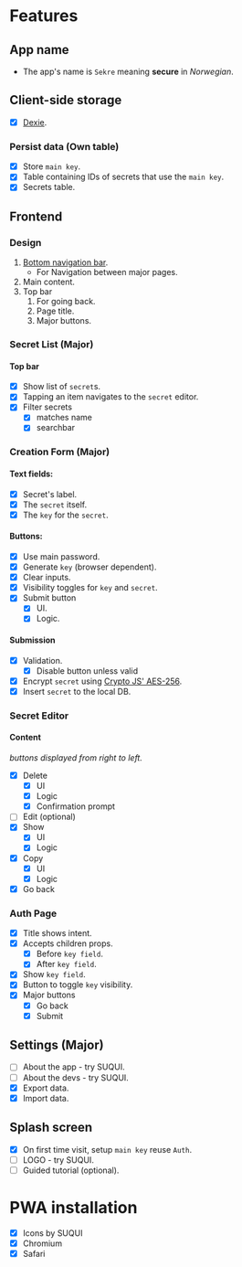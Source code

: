 # Features
## App name
* The app's name is `Sekre` meaning __secure__ in _Norwegian_.
## Client-side storage
- [x] [Dexie](https://dexie.org/docs/Tutorial/React).
### Persist data (Own table)
- [x] Store `main key`.
- [x] Table containing IDs of secrets that use the `main key`.
- [X] Secrets table.
  
## Frontend
### Design
1. [Bottom navigation bar](https://callstack.github.io/react-native-paper/bottom-navigation.html).
   * For Navigation between major pages.
2. Main content.
3. Top bar
   1. For going back.
   2. Page title.
   3. Major buttons.
   
### Secret List (Major)
#### Top bar
- [x] Show list of `secret`s.
- [x] Tapping an item navigates to the `secret` editor.
- [x] Filter secrets
  - [x] matches name
  - [x] searchbar
### Creation Form (Major)
#### Text fields:
- [x] Secret's label.
- [x] The `secret` itself.
- [x] The `key` for the `secret`.

#### Buttons:
- [x] Use main password.
- [x] Generate `key` (browser dependent).
- [x] Clear inputs.
- [x] Visibility toggles for `key` and `secret`.
- [x] Submit button
    - [x] UI.
    - [x] Logic.

#### Submission
- [x] Validation.
  - [x] Disable button unless valid
- [x] Encrypt `secret` using [Crypto JS' AES-256](https://cryptojs.gitbook.io/docs/).
- [x] Insert `secret` to the local DB.

### Secret Editor
#### Content
_buttons displayed from right to left._
- [x] Delete
  - [x] UI
  - [x] Logic
  - [x] Confirmation prompt
- [ ] Edit (optional)
- [x] Show
  - [x] UI
  - [x] Logic
- [x] Copy
  - [x] UI
  - [x] Logic
- [x] Go back

### Auth Page
- [x] Title shows intent.
- [x] Accepts children props.
  - [x] Before `key field`.
  - [x] After `key field`. 
- [x] Show `key field`.
- [x] Button to toggle `key` visibility.
- [x] Major buttons
  - [x] Go back
  - [x] Submit

## Settings (Major)
- [ ] About the app - try SUQUI.
- [ ] About the devs - try SUQUI.
- [x] Export data.
- [x] Import data.
## Splash screen
- [x] On first time visit, setup `main key` reuse `Auth`.
- [ ] LOGO - try SUQUI.
- [ ] Guided tutorial (optional).

# PWA installation
 - [x] Icons by SUQUI
 - [x] Chromium
 - [x] Safari